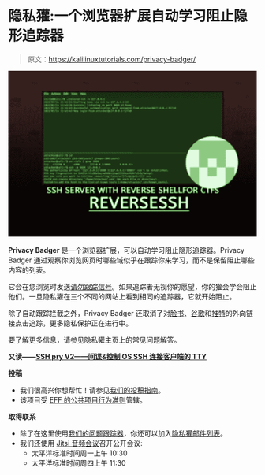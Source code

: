 # 隐私獾:一个浏览器扩展自动学习阻止隐形追踪器

> 原文：<https://kalilinuxtutorials.com/privacy-badger/>

[![Privacy Badger : A Browser Extension Automatically Learns To Block Invisible Trackers](img//7822df61f433f0571aa4118a2004a12c.png "Privacy Badger : A Browser Extension Automatically Learns To Block Invisible Trackers")](https://1.bp.blogspot.com/-iDjAdd1KHe8/YSSYKe43V5I/AAAAAAAAKiY/LPeSNS2AYQkc0BOL1u2OP5euIXpU6NNegCLcBGAsYHQ/s569/ReverseSSH-SSH-Server-with-Reverse-Shell-Functionality-370x247%2B%25281%2529.png)

**Privacy Badger** 是一个浏览器扩展，可以自动学习阻止隐形追踪器。Privacy Badger 通过观察你浏览网页时哪些域似乎在跟踪你来学习，而不是保留阻止哪些内容的列表。

它会在您浏览时发送[请勿跟踪信号](https://www.eff.org/issues/do-not-track)。如果追踪者无视你的愿望，你的獾会学会阻止他们。一旦隐私獾在三个不同的网站上看到相同的追踪器，它就开始阻止。

除了自动跟踪拦截之外，Privacy Badger 还取消了对[脸书](https://www.eff.org/deeplinks/2018/05/privacy-badger-rolls-out-new-ways-fight-facebook-tracking)、[谷歌](https://www.eff.org/deeplinks/2018/10/privacy-badger-now-fights-more-sneaky-google-tracking)和[推特](https://www.eff.org/deeplinks/2017/08/privacy-badger-makes-twitter-little-less-creepy)的外向链接点击追踪，更多隐私保护正在进行中。

要了解更多信息，请参见隐私獾主页上的常见问题解答。

**又读——[SSH pry V2——间谍&控制 OS SSH 连接客户端的 TTY](https://kalilinuxtutorials.com/sshpry-v2/)**

**投稿**

*   我们很高兴你想帮忙！请参见[我们的投稿指南](https://github.com/EFForg/privacybadger/blob/master/CONTRIBUTING.md)。
*   该项目受 [EFF 的公共项目行为准则](https://www.eff.org/pages/eppcode)管辖。

**取得联系**

*   除了在这里使用[我们的问题跟踪器](https://github.com/EFForg/privacybadger/issues)，你还可以加入[隐私獾邮件列表](https://lists.eff.org/mailman/listinfo/privacybadger)。
*   我们还使用 [Jitsi 音频会议](https://meet.jit.si/PoliteBadgersSingEuphoricly)召开公开会议:
    *   太平洋标准时间周一上午 10:30
    *   太平洋标准时间周四上午 11:30